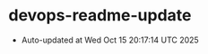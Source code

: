 # devops-readme-update
<!--START_SECTION:activity-->
- Auto-updated at Wed Oct 15 20:17:14 UTC 2025
<!--END_SECTION:activity-->
